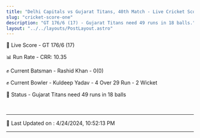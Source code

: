 ```yaml
---
title: "Delhi Capitals vs Gujarat Titans, 40th Match - Live Cricket Score"
slug: "cricket-score-one"
description: "GT 176/6 (17) - Gujarat Titans need 49 runs in 18 balls."
layout: "../../layouts/PostLayout.astro"
---
```


🔴 Live Score - GT 176/6 (17)  

📊 Run Rate - CRR: 10.35  

✊ Current Batsman - Rashid Khan - 0(0)  

✊ Current Bowler - Kuldeep Yadav - 4 Over 29 Run - 2 Wicket  

📑 Status - Gujarat Titans need 49 runs in 18 balls

<br />

***

📝 Last Updated on : 4/24/2024, 10:52:13 PM

***


